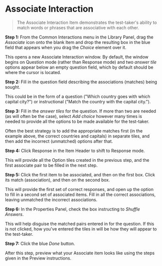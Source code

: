# Associate Interaction #

>The Associate Interaction Item demonstrates the test-taker's ability to match words or phrases that are associative with each other. 

**Step 1:** From the Common Interactions menu in the Library Panel, drag the *Associate* icon onto the blank Item and drop the resulting box in the blue field that appears when you drag the *Choice* element over it.

This opens a new Associate Interaction window. By default, the window begins on Question mode (rather than Response mode) and two *answer tile* options appear below an empty question field, which by default should be where the cursor is located. 

**Step 2:** Fill in the question field describing the associations (matches) being sought. 

This could be in the form of a question ("Which country goes with which capital city?") or instructional ("Match the country with the capital city.").

**Step 3:** Fill in the *answer tiles* for the question. If more than two are needed (as will often be the case), select *Add choice* however many times is needed to provide all the options to be made available for the test-taker.

Often the best strategy is to add the appropriate matches first (in the example above, the correct countries and capitals) in separate tiles, and then add the incorrect (unmatched) options after that. 

**Step 4:** Click Response in the Item Header to shift to Response mode.

This will provide all the Option tiles created in the previous step, and the first associate pair to be filled in the next step.

**Step 5:** Click the first item to be associated, and then on the first box. Click its match (association), and then on the second box.

This will provide the first set of correct responses, and open up the option to fill in a second set of associated items. Fill in all the correct associations, leaving unmatched the incorrect associations.

**Step 6:** In the Properties Panel, check the box instructing to *Shuffle Answers*. 

This will help disguise the matched pairs entered in for the question. If this is not clicked, how you've entered the tiles in will be how they will appear to the test-taker.

**Step 7:** Click the blue *Done* button.

After this step, preview what your Associate item looks like using the steps given in the Preview instructions.